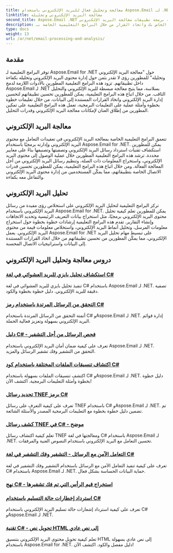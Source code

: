 ```yaml
---
title: معالجة وتحليل فعال للبريد الإلكتروني باستخدام Aspose.Email لـ .NET
linktitle: معالجة البريد الإلكتروني وتحليله
second_title: Aspose.Email .NET واجهة برمجة تطبيقات معالجة البريد الإلكتروني
description: قم بتحسين إدارة البريد الإلكتروني للتطبيق الخاص بك واتخاذ القرار من خلال البرامج التعليمية الخاصة بـ Aspose.Email for .NET حول معالجة البريد الإلكتروني المبسطة والتحليل الثاقب. تعلم كيفية استرداد محتوى البريد الإلكتروني وتنظيمه وتحليله برمجيًا. استكشف الأمثلة العملية لتعزيز التواصل والاستراتيجيات القائمة على البيانات.
type: docs
weight: 13
url: /ar/net/email-processing-and-analysis/
---
```


## مقدمة

توفر البرامج التعليمية لـ Aspose.Email for .NET حول "معالجة البريد الإلكتروني وتحليله" للمطورين رؤى لا تقدر بثمن حول إدارة محتوى البريد الإلكتروني وتحليله بكفاءة داخل تطبيقاتهم. تزود هذه البرامج التعليمية المطورين بالأدوات اللازمة لدمج Aspose.Email لـ .NET بسلاسة، مما يتيح معالجة مبسطة للبريد الإلكتروني والتحليل الثاقب. من خلال اتباع هذه البرامج التعليمية، يمكن للمطورين تحسين تطبيقاتهم لتحسين إدارة البريد الإلكتروني واتخاذ القرارات المستندة إلى البيانات. من خلال تعليمات خطوة بخطوة وأمثلة عملية على التعليمات البرمجية، تعمل هذه البرامج التعليمية على تمكين المطورين من إطلاق العنان لإمكانات معالجة البريد الإلكتروني وقدرات التحليل.

## معالجة البريد الإلكتروني

تتعمق البرامج التعليمية الخاصة بمعالجة البريد الإلكتروني في تعقيدات التعامل مع محتوى البريد الإلكتروني وإدارته برمجيًا باستخدام Aspose.Email for .NET. يمكن للمطورين استكشاف تقنيات استرداد رسائل البريد الإلكتروني وتصفيتها وتصنيفها بناءً على معايير محددة. ترشد هذه البرامج التعليمية المطورين خلال عملية الوصول إلى محتوى البريد الإلكتروني، واستخراج المعلومات ذات الصلة، وتنظيم رسائل البريد الإلكتروني من أجل المعالجة الفعالة. ومن خلال اتباع هذه البرامج التعليمية، يمكن للمطورين تحسين قدرات الاتصال الخاصة بتطبيقاتهم، مما يمكّن المستخدمين من إدارة محتوى البريد الإلكتروني والتفاعل معه بكفاءة.

## تحليل البريد الإلكتروني

تركز البرامج التعليمية لتحليل البريد الإلكتروني على استخلاص رؤى مفيدة من رسائل البريد الإلكتروني باستخدام Aspose.Email for .NET. يمكن للمطورين تعلم كيفية تحليل محتوى البريد الإلكتروني برمجيًا، مثل استخراج بيانات التعريف الرئيسية وتحديد الاتجاهات وإنشاء التقارير. تقدم هذه البرامج التعليمية إرشادات خطوة بخطوة حول استخراج معلومات المرسل، وتحليل أنماط البريد الإلكتروني، واستخلاص معلومات قيمة من محتوى البريد الإلكتروني. يعمل Aspose.Email for .NET على تبسيط مهام تحليل البريد الإلكتروني، مما يمكّن المطورين من تحسين تطبيقاتهم من خلال اتخاذ القرارات المستندة إلى البيانات واستراتيجيات الاتصال المحسنة.

## دروس معالجة وتحليل البريد الإلكتروني
### [استكشاف تحليل بايزي للبريد العشوائي في لغة C#](./exploring-bayesian-spam-analysis-in-csharp/)
تنفيذ تحليل بايزي للبريد العشوائي في لغة C# باستخدام Aspose.Email لـ .NET. تصفية دقيقة للبريد الإلكتروني. دليل خطوة بخطوة والكود.
### [التحقق من الرسائل المرتدة باستخدام رمز C#](./verifying-bounced-messages-with-csharp-code/)
أتمتة التحقق من الرسائل المرتدة باستخدام C# وAspose.Email لـ .NET. إدارة قوائم البريد الإلكتروني بسهولة وتعزيز فعالية الحملة. 
### [دليل C# - فحص الرسائل من أجل التشفير](./csharp-guide-checking-messages-for-encryption/)
تعرف على كيفية ضمان أمان البريد الإلكتروني باستخدام Aspose.Email لـ .NET. التحقق من التشفير وفك تشفير الرسائل والمزيد.
### [اكتشاف تنسيقات الملفات المختلفة باستخدام كود C#](./detecting-various-file-formats-using-csharp-code/)
اكتشف تنسيقات الملفات بسهولة باستخدام C# وAspose.Email لـ .NET. دليل خطوة بخطوة وأمثلة التعليمات البرمجية. اكتشف الآن!
### [تحديد رسائل TNEF برمز C#](./identifying-tnef-messages-with-csharp-code/)
تعرف على كيفية التعرف على رسائل TNEF باستخدام C# وAspose.Email لـ .NET. تم تضمين دليل خطوة بخطوة مع التعليمات البرمجية المصدر والأسئلة الشائعة.
### [كشف رسائل TNEF في C# - موضح](./tnef-message-detection-in-csharp-explained/)
تعلم كيفية اكتشاف رسائل TNEF ومعالجتها في لغة C# باستخدام Aspose.Email لـ .NET. تحسين التعامل مع البريد الإلكتروني باستخدام النصوص الغنية والمرفقات.
### [التعامل الآمن مع الرسائل - التشفير وفك التشفير في لغة C#](./secure-message-handling-encryption-and-decryption-in-csharp/)
تعرف على كيفية تنفيذ التعامل الآمن مع الرسائل باستخدام التشفير وفك التشفير في لغة C# باستخدام Aspose.Email لـ .NET. حماية البيانات الحساسة بشكل فعال.
### [نهج C# - استخراج قيم الرأس التي تم فك تشفيرها](./csharp-approach-extracting-decoded-header-values/)
### [استرداد إخطارات حالة التسليم باستخدام C#](./retrieving-delivery-status-notifications-with-csharp/)
تعرف على كيفية استرداد إشعارات حالة تسليم البريد الإلكتروني باستخدام C# وAspose.Email لـ .NET.
### [تقنية C# - تحويل نص HTML إلى نص عادي](./csharp-technique-converting-html-body-to-plain-text/)
تعلم كيفية تحويل محتوى البريد الإلكتروني بتنسيق HTML إلى نص عادي بسهولة باستخدام Aspose.Email for .NET. دليل مفصل والكود. اكتشف الآن!
